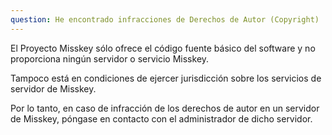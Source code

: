 ```yaml
---
question: He encontrado infracciones de Derechos de Autor (Copyright)
---
```


El Proyecto Misskey sólo ofrece el código fuente básico del software y no proporciona ningún servidor o servicio Misskey.

Tampoco está en condiciones de ejercer jurisdicción sobre los servicios de servidor de Misskey.

Por lo tanto, en caso de infracción de los derechos de autor en un servidor de Misskey, póngase en contacto con el administrador de dicho servidor.
